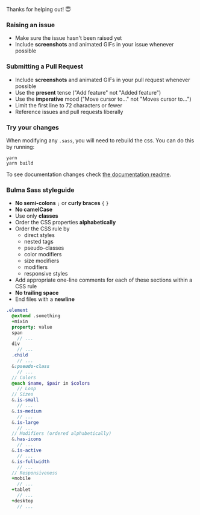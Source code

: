 Thanks for helping out! 😇

### Raising an issue

- Make sure the issue hasn't been raised yet
- Include **screenshots** and animated GIFs in your issue whenever possible

### Submitting a Pull Request

- Include **screenshots** and animated GIFs in your pull request whenever possible
- Use the **present** tense ("Add feature" not "Added feature")
- Use the **imperative** mood ("Move cursor to..." not "Moves cursor to...")
- Limit the first line to 72 characters or fewer
- Reference issues and pull requests liberally

### Try your changes

When modifying any `.sass`, you will need to rebuild the css. You can do this by running:

```
yarn
yarn build
```

To see documentation changes check [the documentation readme](../docs/README.md).

### Bulma Sass styleguide

- **No semi-colons** `;` or **curly braces** `{` `}`
- **No camelCase**
- Use only **classes**
- Order the CSS properties **alphabetically**
- Order the CSS rule by
    - direct styles
    - nested tags
    - pseudo-classes
    - color modifiers
    - size modifiers
    - modifiers
    - responsive styles
- Add appropriate one-line comments for each of these sections within a CSS rule
- **No trailing space**
- End files with a **newline**

```sass
.element
  @extend .something
  +mixin
  property: value
  span
    // ...
  div
    // ...
  .child
    // ...
  &:pseudo-class
    // ...
  // Colors
  @each $name, $pair in $colors
    // Loop
  // Sizes
  &.is-small
    // ...
  &.is-medium
    // ...
  &.is-large
    // ...
  // Modifiers (ordered alphabetically)
  &.has-icons
    // ...
  &.is-active
    // ...
  &.is-fullwidth
    // ...
  // Responsiveness
  +mobile
    // ...
  +tablet
    // ...
  +desktop
    // ...
```
